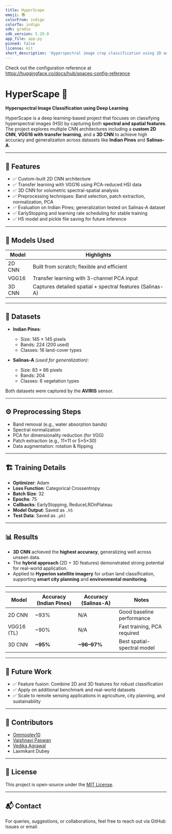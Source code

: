 ```yaml
---
title: HyperScape
emoji: 📚
colorFrom: indigo
colorTo: indigo
sdk: gradio
sdk_version: 5.29.0
app_file: app.py
pinned: false
license: mit
short_description: 'Hyperspectral image crop classification using 2D and 3D CNN '
---
```


Check out the configuration reference at https://huggingface.co/docs/hub/spaces-config-reference
# HyperScape 🚀  
**Hyperspectral Image Classification using Deep Learning**

HyperScape is a deep learning-based project that focuses on classifying hyperspectral images (HSI) by capturing both **spectral and spatial features**. The project explores multiple CNN architectures including a **custom 2D CNN**, **VGG16 with transfer learning**, and a **3D CNN** to achieve high accuracy and generalization across datasets like **Indian Pines** and **Salinas-A**.

---

## 📌 Features

- ✅ Custom-built 2D CNN architecture  
- ✅ Transfer learning with VGG16 using PCA-reduced HSI data  
- ✅ 3D CNN for volumetric spectral-spatial analysis  
- ✅ Preprocessing techniques: Band selection, patch extraction, normalization, PCA  
- ✅ Evaluation on Indian Pines; generalization tested on Salinas-A dataset  
- ✅ EarlyStopping and learning rate scheduling for stable training  
- ✅ H5 model and pickle file saving for future inference

---

## 🧠 Models Used

| Model         | Highlights                                                  |
|---------------|-------------------------------------------------------------|
| 2D CNN        | Built from scratch; flexible and efficient                  |
| VGG16         | Transfer learning with 3-channel PCA input                  |
| 3D CNN        | Captures detailed spatial + spectral features (Salinas-A)   |

---

## 📂 Datasets

- **Indian Pines**:  
  - Size: 145 × 145 pixels  
  - Bands: 224 (200 used)  
  - Classes: 16 land-cover types

- **Salinas-A** *(used for generalization)*:  
  - Size: 83 × 86 pixels  
  - Bands: 204  
  - Classes: 6 vegetation types

Both datasets were captured by the **AVIRIS** sensor.

---

## ⚙️ Preprocessing Steps

- Band removal (e.g., water absorption bands)
- Spectral normalization
- PCA for dimensionality reduction (for VGG)
- Patch extraction (e.g., 11×11 or 5×5×30)
- Data augmentation: rotation & flipping

---

## 🏗️ Training Details

- **Optimizer**: Adam  
- **Loss Function**: Categorical Crossentropy  
- **Batch Size**: 32  
- **Epochs**: 75  
- **Callbacks**: EarlyStopping, ReduceLROnPlateau  
- **Model Output**: Saved as `.h5`  
- **Test Data**: Saved as `.pkl`

---

## 📊 Results

- **3D CNN** achieved the **highest accuracy**, generalizing well across unseen data.
- The **hybrid approach** (2D + 3D features) demonstrated strong potential for real-world application.
- Applied to **Hyperion satellite imagery** for urban land classification, supporting **smart city planning** and **environmental monitoring**.

---

| Model      | Accuracy (Indian Pines) | Accuracy (Salinas-A) | Notes                       |
| ---------- | ----------------------- | -------------------- | --------------------------- |
| 2D CNN     | \~93%                   | N/A                  | Good baseline performance   |
| VGG16 (TL) | \~90%                   | N/A                  | Fast training, PCA required |
| 3D CNN     | **\~95%**               | **\~96–97%**         | Best spatial-spectral model |

---
## 🔭 Future Work

- ✅ Feature fusion: Combine 2D and 3D features for robust classification  
- ✅ Apply on additional benchmark and real-world datasets  
- ✅ Scale to remote sensing applications in agriculture, city planning, and sustainability

---

## 🤝 Contributors

- [Ommooley10](https://github.com/Ommooley10) 
- [Vaishnavi Paswan](https://github.com/vaishnavipaswan)
- [Vedika Agrawal](https://github.com/vedikagrawal)  
- Laxmikant Dubey

---

## 📎 License

This project is open-source under the [MIT License](LICENSE).

---

## 📬 Contact

For queries, suggestions, or collaborations, feel free to reach out via GitHub Issues or email.

